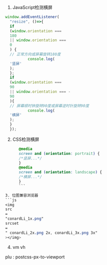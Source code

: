 1. JavaScript检测横屏
```js
window.addEventListener(
  "resize", ()=>{
  if
  (window.orientation === 
  180
  || window.orientation === 
  0
  ) {
  // 正常方向或屏幕旋转180度
          console.log(
  '竖屏'
  );
  };
  if
  (window.orientation === 
  90
  || window.orientation === -
  90
  ){
  // 屏幕顺时钟旋转90度或屏幕逆时针旋转90度
          console.log(
  '横屏'
  );
  }
  });
  ```

  2. CSS检测横屏
  ```css
        @media
        screen and (orientation: portrait) {
        /*竖屏...*/
        }
        @media
        screen and (orientation: landscape) {
        /*横屏...*/
        }
        ```

3. 位图兼容浏览器
```js
<img
src
=
"conardLi_1x.png"
srcset
=
" conardLi_2x.png 2x, conardLi_3x.png 3x"
></img>
```

4. vm vh 

 plu : postcss-px-to-viewport